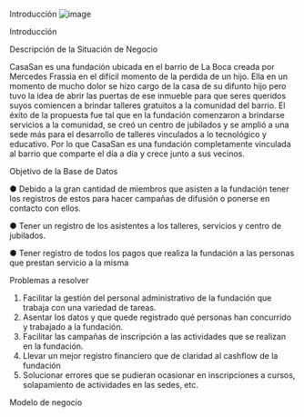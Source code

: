 Introducción
![image](https://github.com/juanfrab7/Trabajo-SQL-BD-Casasan/assets/112890703/8ffc4274-328b-4893-adb7-71f1d46c149c)

Introducción

Descripción de la Situación de Negocio

CasaSan es una fundación ubicada en el barrio de La Boca creada por Mercedes Frassia en el difícil momento de la perdida de un hijo. Ella en un momento de mucho dolor se hizo cargo de la casa de su difunto hijo pero tuvo la idea de abrir las puertas de ese inmueble para que seres queridos suyos comiencen a brindar talleres gratuitos a la comunidad del barrio. El éxito de la propuesta fue tal que en la fundación comenzaron a brindarse servicios a la comunidad, se creó un centro de jubilados y se amplió a una sede más para el desarrollo de talleres vinculados a lo tecnológico y educativo. Por lo que CasaSan es una fundación completamente vinculada al barrio que comparte el día a día y crece junto a sus vecinos.


Objetivo de la Base de Datos

●	Debido a la gran cantidad de miembros que asisten a la fundación tener los registros de estos para hacer campañas de difusión o ponerse en contacto con ellos.

●	Tener un registro de los asistentes a los talleres, servicios y centro de jubilados.

●	Tener registro de todos los pagos que realiza la fundación a las personas que prestan servicio a la misma


Problemas a resolver

1.	Facilitar la gestión del personal administrativo de la fundación que trabaja con una variedad de tareas.
2.	Asentar los datos y que quede registrado qué personas han concurrido y trabajado a la fundación.
3.	Facilitar las campañas de inscripción a las actividades que se realizan en la fundación.
4.	Llevar un mejor registro financiero que de claridad al cashflow de la fundación
5.	Solucionar errores que se pudieran ocasionar en inscripciones a cursos, solapamiento de actividades en las sedes, etc.


Modelo de negocio

